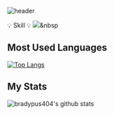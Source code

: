 ![header](https://capsule-render.vercel.app/api?type=transparent&color=auto&height=150&section=header&text=Hi%20I\'m%20foliv0ra&fontColor=8904B1&desc=Let\'s%20analyze%20Malware%20together\!&descAlign=60&descAlignY=90)

💡 Skill 💡
<img src="https://img.shields.io/badge/Python-3766AB?style=flat-square&logo=Python&logoColor=white"/></a>&nbsp 


Most Used Languages
------
[![Top Langs](https://github-readme-stats.vercel.app/api/top-langs/?username=bradypus404&layout=compact)](https://github.com/bradypus404/github-readme-stats)


My Stats
------
![bradypus404's github stats](https://github-readme-stats.vercel.app/api?username=bradypus404&show_icons=true&theme=radical)
